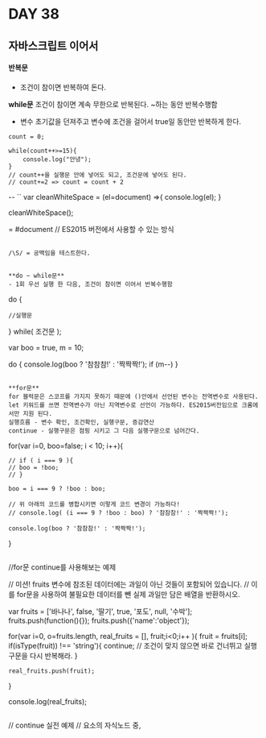 # DAY 38

## 자바스크립트 이어서

#### 반복문
- 조건이 참이면 반복하여 돈다.

**while문**
조건이 참이면 계속 무한으로 반복된다.
~하는 동안 반복수행함

- 변수 초기값을 던져주고 변수에 조건을 걸어서 true일 동안만 반복하게 한다.
```
count = 0;

while(count++>=15){
	console.log("안녕");
}
// count++을 실행문 안에 넣어도 되고, 조건문에 넣어도 된다.
// count+=2 => count = count + 2

```
--
``
var cleanWhiteSpace = (el=document) =>{
console.log(el);
}

cleanWhiteSpace();

= #document
// ES2015 버전에서 사용할 수 있는 방식
```

/\S/ = 공백임을 테스트한다.


**do ~ while문**
- 1회 우선 실행 한 다음, 조건이 참이면 이어서 반복수행함
```
do {

	//실행문

} while( 조건문 );


var boo = true, m = 10;

do { 
	console.log(boo ? '참참참!' : '짝짝짝!');
	if (m--)
	}
```

**for문**
for 블럭문은 스코프를 가지지 못하기 때문에 ()안에서 선언된 변수는 전역변수로 사용된다.
let 키워드를 쓰면 전역변수가 아닌 지역변수로 선언이 가능하다. ES2015버전임으로 크롬에서만 지원 된다.
실행흐름 - 변수 확인, 조건확인, 실행구문, 증감연산
continue - 실행구문은 점핑 시키고 그 다음 실행구문으로 넘어간다.
```
for(var i=0, boo=false; i < 10; i++){

	// if ( i === 9 ){
	// boo = !boo;
	// }

	boo = i === 9 ? !boo : boo;

	// 위 아래의 코드를 병합시키면 이렇게 코드 변경이 가능하다!
	// console.log( (i === 9 ? !boo : boo) ? '참참참!' : '짝짝짝!');

	console.log(boo ? '참참참!' : '짝짝짝!');
}
```
```
//for문 continue를 사용해보는 예제

// 미션! fruits 변수에 참조된 데이터에는 과일이 아닌 것들이 포함되어 있습니다.
// 이를 for문을 사용하여 불필요한 데이터를 뺀 실제 과일만 담은 배열을 반환하시오.

var fruits = ['바나나', false, '딸기', true, '포도', null, '수박'];
fruits.push(function(){});
fruits.push({'name':'object'});

for(var i=0, o=fruits.length, real_fruits = [], fruit;i<0;i++ ){
	fruit = fruits[i];
	if(isType(fruit)) !== 'string'){
		continue;
		// 조건이 맞지 않으면 바로 건너뛰고 실행구문을 다시 반복해라.
	}

	real_fruits.push(fruit);
}

console.log(real_fruits);
```
```
// continue 실전 예제
// <body> 요소의 자식노드 중, <script>, #text 노드가 아닌 요소노드를 찾아
// el_collection 배열에 수집하라.


// 요소노드의 이름이 동일한지 체크하는 헬퍼 함수
function isElName(node, name){
	if(isntElNode())
}


var collection = document.body.childNodes;

for ( var el_collection = [], i=collection.length -1; collection[i]; i--){
	let node = collection[i];
	if(node.nodetype === 3 || node.localName === 'script') {
	// localName을 쓰면 대문자를 소문자로 반환한다. 크로스브라우징 검증은 안됨
		continue;
	}
	el_collection.push(node);
}
console.log(el_collection);

'em rem % px vw vh vmin vmax'.split(' ');

var units = 'em rem % px vw vh vmin vmax'.split(' ');
units.length;

var units = 'em rem % px vw vh vmin vmax'.split(' ');
var unit;
var i = 0;




// 단위를 빼오는 헲퍼 함수
function getUnit(value){
	var i=0, l=getUnit.units.length, unit;
	for( ; i<l;i++){
		unit = getUnit.units[i];
		if(value.indexOf(unit)>-1){
			break;
		}
	}
	return unit;
}

// 함수 또한 객체이기 때문에 속성을 가질 수 있다.
getUnit.units = 'px rem em % vw vh vmin vmax'.split(' '); 
```

```
function removeUnit(value){
	var unit = getUnit(value);
	value.split(unit);
}


**for in문**
- 객체의 내부 속성을 순환하여 처리한다
- 배열을 탐색할 때는 오래 걸리기 때문에 쓰지 않는 것이 좋다.
'localStorage' in window
> window 전역 객체 안에 localStorage 속성이 있는가?

```
var obj = {'name':'예리나','job':'학생'};
for( var prop in obj){
	if(obj.hasOwnProperty(prop)){
		// if문에 조건을 걸어주는 이유는 for in문은 해당 속성이 있는지 조상까지 거슬러 올라가기 때문이다.
		console.log('속성:', prop);
		console.log('값:',obj[prop]);
	}
}

### 함수
- 함수는 명령문의 묶음이며 재 사용이 가능하다.
```
function 함수이름(){
	//실행문
}
```
```
// 0. 사용하지 말아야 할 방법
var fn1 = new Function('console.log("쓰지마;;;")');

fn1(); //함수 실행

// 1. 함수 선언문
function fn2(){
	console.log('실행해');
}
fn2();

// 2. 함수 표현식
var fn3 = function(){
	console.log('변수에 참조됩니다');
}

fn3();
```

**자바스크립트 호이스팅 현상**
함수 실행구문이 함수 선언구문보다 나중에 있더라도 끌어올려지기 때문에 문제가 없다. 어디에서나 사용하더라도 알아서 값을 가져옵니다 ^0^

함수 표현식을 사용할 경우 변수는 순서대로 값을 할당받기 때문에 사용하지 않는 부분에서는 변수의 값이 없어서 더 좋을 수도..? 변수를 위에 선언해두면 좋겠다... 함수 선언문을 사용하면 이리저리 남발하기 때문에 조금 힘들다.

**스코프**
웹 브라우저 환경에서 window 전역 객체에서 function을 선언할 경우 window 전역 객체의 메소드이자, 지역적 영역이다.
함수만이 영역을 가지며, 외부에서는 영역에 접근이 불가능하다.
지역 내에서 변수를 찾고, 없다면 매개변수에서 찾고 없다면 거슬러 올라가 전역변수까지 간다.
ES2015버전에선 지역변수 내에서 var를 붙이지 않으면 오류가 난다.



var king = '전역입니다';

// 호이호이호이스팅
var boo = true; //전역
if(boo){
	if(boo){
		console.log(boo);
		var boo = false;
	}
	console.log(boo);
}
console.log(boo);


var 선언이 아닌, let 키워드 선언은 호이스팅이 되지 않는다.

--- let 키워드

var boo = true; //전역변수

var inScope = function (){
	if(boo){
		if(boo){
			console.log(boo); //true
			let boo = false;
			console.log(boo);
		}
		console.log(boo); //true
	}
}
// let 키워드 선언은 호이스팅이 되지 않기 때문에 순서대로 값이 할당되며, 지역변수로만 사용이 된다. 함수 외에도 if나 for문 등에도 지역변수로 사용이 가능하다.